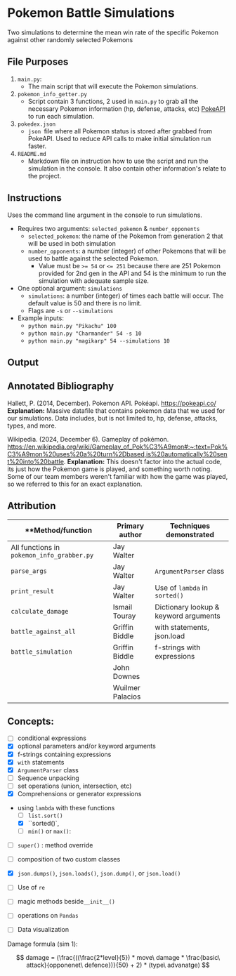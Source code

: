 ﻿# Pokemon Battle Simulations

Two simulations to determine the mean win rate of the specific Pokemon against other randomly selected Pokemons

## File Purposes

1. `main.py`:
   - The main script that will execute the Pokemon simulations. 
2. `pokemon_info_getter.py`
   - Script contain 3 functions, 2 used in `main.py` to grab all the necessary Pokemon information (hp, defense, attacks, etc) [PokeAPI](https://pokeapi.co/) to run each simulation.
3. `pokedex.json`
   - `json `file where all Pokemon status is stored after grabbed from PokeAPI. Used to reduce API calls to make initial simulation run faster. 
4. `README.md`
   - Markdown file on instruction how to use the script and run the simulation in the console. It also contain other information's relate to the project.

## Instructions

Uses the command line argument in the console to run simulations.

- Requires two arguments: `selected_pokemon` & `number_opponents`
  - `selected_pokemon`: the name of the Pokemon from generation 2 that will be used in both simulation
  - `number_opponents`: a number (integer) of other Pokemons that will be used to battle against the selected Pokemon. 
    - Value must be `>= 54` or `<= 251` because there are 251 Pokemon provided for 2nd gen in the API and 54 is the minimum to run the simulation with adequate sample size. 
- One optional argument: `simulations`
  - `simulations`: a number (integer) of times each battle will occur. The default value is 50 and there is no limit. 
  - Flags are `-s` or `--simulations`
- Example inputs:
  -  `python main.py "Pikachu" 100`
  -  `python main.py "Charmander" 54 -s 10`
  -  `python main.py "magikarp" 54 --simulations 10`

## Output

## Annotated Bibliography

Hallett, P. (2014, December). Pokemon API. Pokéapi. https://pokeapi.co/ 
**Explanation:** Massive datafile that contains pokemon data that we used for our simulations. Data includes, but is not limited to, hp, defense, attacks, types, and more. 

Wikipedia. (2024, December 6). Gameplay of pokémon. https://en.wikipedia.org/wiki/Gameplay_of_Pok%C3%A9mon#:~:text=Pok%C3%A9mon%20uses%20a%20turn%2Dbased,is%20automatically%20sent%20into%20battle.
**Explanation:** This doesn't factor into the actual code, its just how the Pokemon game is played, and something worth noting. Some of our team members weren't familiar with how the game was played, so we referred to this for an exact explanation.

## Attribution

| **Method/function                          | **Primary author** | **Techniques demonstrated**           |
| ------------------------------------------ | ------------------ | ------------------------------------- |
| All functions in `pokemon_info_grabber.py` | Jay Walter         |                                       |
| `parse_args`                               | Jay Walter         | `ArgumentParser` class                |
| `print_result`                             | Jay Walter         | Use of `lambda` in `sorted()`         |
| `calculate_damage`                         | Ismail Touray      | Dictionary lookup & keyword arguments |
| `battle_against_all`                       | Griffin Biddle     | with statements, json.load            |
| `battle_simulation`                        | Griffin Biddle     | f-strings with expressions            |
|                                            | John Downes        |                                       |
|                                            | Wuilmer Palacios   |                                       |

## Concepts:

- [ ] conditional expressions
- [x] optional parameters and/or keyword arguments
- [x] f-strings containing expressions
- [x] `with` statements
- [x] `ArgumentParser` class
- [ ] Sequence unpacking
- [ ] set operations (union, intersection, etc)
- [x] Comprehensions or generator expressions
- using `lambda` with these functions
  - [ ] `list.sort()`
  - [x] ``sorted()`,
  - [ ]  `min()` or `max()`:

- [ ] `super()` : method override
- [ ] composition of two custom classes
- [x] `json.dumps()`, `json.loads()`, `json.dump()`, or `json.load()`
- [ ] Use of `re`
- [ ] magic methods beside`__init__()`
- [ ] operations on `Pandas` 
- [ ] Data visualization



Damage formula (sim 1):


$$
damage = (\frac{((\frac{2*level}{5}) * move\ damage * \frac{basic\ attack}{opponenet\ defence})}{50} + 2) * (type\ advanatge)
$$
